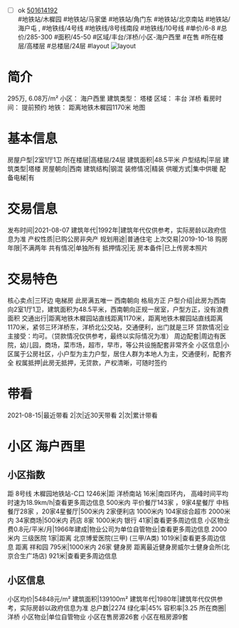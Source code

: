 - [ ] ok [501614192](https://bj.5i5j.com/ershoufang/501614192.html)  
 #地铁站/木樨园 #地铁站/马家堡 #地铁站/角门东 #地铁站/北京南站 #地铁站/海户屯 ,  #地铁线/4号线 #地铁线/8号线南段 #地铁线/10号线
#单价/6-8 #总价/285-300 #面积/45-50   #区域/丰台/洋桥/小区-海户西里 #在售 #所在楼层/高楼层 #总楼层/24层 #layout 
![layout](http://image2a.5i5j.com/bdir/layout/d47186dfe41543689cd41748bf7085b9.jpg_P5.jpg) 
# 简介 
 295万,  6.08万/m² 
小区： 海户西里
建筑类型： 塔楼
区域： 丰台 洋桥
看房时间： 提前预约
地铁： 距离地铁木樨园1170米 地图
# 基本信息 
 房屋户型|2室1厅1卫
所在楼层|高楼层/24层
建筑面积|48.5平米
户型结构|平层
建筑类型|塔楼
房屋朝向|西南
建筑结构|钢混
装修情况|精装
供暖方式|集中供暖
配备电梯|有
# 交易信息 
 发布时间|2021-08-07
建筑年代|1992年|建筑年代仅供参考，实际房龄以政府信息为准
产权性质|已购公房非央产
规划用途|普通住宅
上次交易|2019-10-18
购房年限|不满两年
共有情况|单独所有
抵押情况|无
房本备件|已上传房本照片
# 交易特色 
 核心卖点|三环边 电梯房 此房满五唯一 西南朝向 格局方正
户型介绍|此房为西南向2室1厅1卫，建筑面积为48.5平米，西南朝向正规一居室，户型方正，没有浪费面积
交通出行|距离地铁木樨园站直线距离1170米，距离地铁木樨园站直线距离1170米，紧邻三环洋桥东，洋桥北公交站，交通便利，出门就是三环
贷款情况|业主接受：均可。（贷款情况仅供参考，最终以实际情况为准）
周边配套|周边有医院，幼儿园，商场，菜市场，超市，早市，等公共设施配套非常齐全
小区信息|小区属于公房社区，小户型为主力户型，居住人群为本地人为主，交通便利，配套齐全
权属抵押|此房无抵押，无贷款，产权清晰，可随时签约
# 带看 
 2021-08-15|最近带看	 2|次|近30天带看	 2|次|累计带看
# 小区 海户西里
## 小区指数 
 距 8号线 木樨园地铁站-C口 1246米|距 洋桥南站 16米|南四环内， 高峰时间平均时速为18.9km/h|查看更多周边信息
500米内 平价餐厅143家 ，9家4星餐厅
中档餐厅28家 ，20家4星餐厅|500米内 2家便利店
1000米内 104家综合超市
2000米内 34家商场|500米内 药店 8家
1000米内 银行 41家|查看更多周边信息
小区物业费0.8元/平米/月|1966年建成|物业公司为单位自管物业|查看更多周边信息
2000米内 三级医院 1家|距离 北京博爱医院(三甲) (三甲/A类) 1019米|查看更多周边信息
距离 祥和园 795米|1000米内 26家 健身房
距离最近健身房威尔士健身会所(北京合生广场店) 921米|查看更多周边信息
## 小区信息 
 小区均价|54848元/m²
建筑面积|139100m²
建筑年代|1980年|建筑年代仅供参考，实际房龄以政府信息为准
总户数|2274
绿化率|45%
容积率|3.25
所在商圈|洋桥
小区物业|单位自管物业
小区在售房源26套
小区在租房源9套
